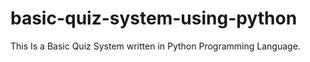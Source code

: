 # basic-quiz-system-using-python
This Is a Basic Quiz System written in Python Programming Language.
